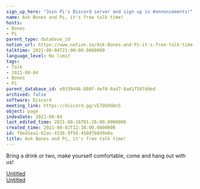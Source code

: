```yaml
---
sign_up_here: "Join Pi's Discord server and sign up in #annoncements!"
name: Ask Bones and Pi, it's free talk time!
hosts:
- Bones
- Pi
parent_type: database_id
notion_url: https://www.notion.so/Ask-Bones-and-Pi-it-s-free-talk-time-f8ed1ea162ac43369f56450d7b8d9e0a
talktime: 2021-08-04T21:00:00.0000000
language_level: No limit
tags:
- Talk
- 2021-08-04
- Bones
- Pi
parent_database_id: e9339446-880f-4ef0-8ad7-8ad1f507dded
archived: false
software: Discord
meeting_link: https://discord.gg/vE7QUXGDnS
object: page
indexDate: 2021-08-04
last_edited_time: 2021-08-16T01:26:00.0000000
created_time: 2021-08-02T12:38:00.0000000
id: f8ed1ea1-62ac-4336-9f56-450d7b8d9e0a
title: Ask Bones and Pi, it's free talk time!
---
```


Bring a drink or two, make yourself comfortable, come and hang out with us!

[Untitled](https://www.notion.so/12c4a9e645d54aefa860b5f927a0b220)   
[Untitled](https://www.notion.so/482e61b02b9c4456b2b4fe86bb7544c6)   







